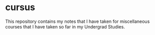 # cursus
This repository contains my notes that I have taken for miscellaneous courses that I have taken so far in my Undergrad Studies.
